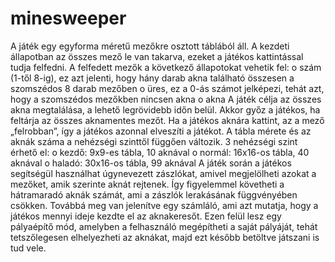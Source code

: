 # minesweeper

A játék egy egyforma méretű mezőkre osztott táblából áll. A kezdeti állapotban az összes mező le van takarva, ezeket a játékos kattintással tudja felfedni. 
A felfedett mezők a következő állapotokat vehetik fel: 
    o	szám (1-től 8-ig), ez azt jelenti, hogy hány darab akna található összesen a szomszédos 8 darab mezőben
    o	üres, ez a 0-ás számot jelképezi, tehát azt, hogy a szomszédos mezőkben nincsen akna
    o	akna 
A játék célja az összes akna megtalálása, a lehető legrövidebb időn belül. Akkor győz a játékos, ha feltárja az összes aknamentes mezőt. Ha a játékos aknára kattint, az a mező „felrobban”, így a játékos azonnal elveszíti a játékot.
A tábla mérete és az aknák száma a nehézségi szinttől függően változik. 3 nehézségi szint érhető el:
    o	kezdő: 9x9-es tábla, 10 aknával
    o	normál: 16x16-os tábla, 40 aknával
    o	haladó: 30x16-os tábla, 99 aknával
A játék során a játékos segítségül használhat úgynevezett zászlókat, amivel megjelölheti azokat a mezőket, amik szerinte aknát rejtenek. Így figyelemmel követheti a hátramaradó aknák számát, ami a zászlók lerakásának függvényében csökken. Továbbá meg van jelenítve egy számláló, ami azt mutatja, hogy a játékos mennyi ideje kezdte el az aknakeresőt. 
Ezen felül lesz egy pályaépítő mód, amelyben a felhasználó megépítheti a saját pályáját, tehát tetszőlegesen elhelyezheti az aknákat, majd ezt később betöltve játszani is tud vele.
